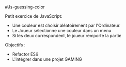 #Js-guessing-color

Petit exercice de JavaScript:

- Une couleur est choisir aléatoirement par l'Ordinateur.
- Le Joueur sélectionne une couleur dans un menu
- Si les deux correspondent, le joueur remporte la partie

Objectifs :
- Refactor ES6
- L'intégrer dans une projet GAMING
